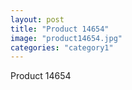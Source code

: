 ```yaml
---
layout: post
title: "Product 14654"
image: "product14654.jpg"
categories: "category1"
---
```

Product 14654
